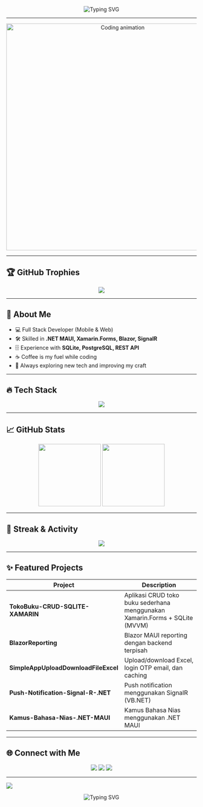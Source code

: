 <!-- Typing header -->
<p align="center">
  <img
    src="https://readme-typing-svg.demolab.com?font=Fira+Code&weight=600&size=28&pause=1000&center=true&vCenter=true&width=800&lines=Hi+There+👋;I'm+Deva+Trivanus!;Mobile+%26+Web+Developer;Blockchain+%26+.NET+Enthusiast"
    alt="Typing SVG" />
</p>

---

<!-- Animated Gif -->
<p align="center">
  <img src="https://media.giphy.com/media/L1R1tvI9svkIWwpVYr/giphy.gif" width="600" alt="Coding animation">
</p>

---

## 🏆 GitHub Trophies
<p align="center">
  <img src="https://github-profile-trophy.vercel.app/?username=devatrivanus18&theme=tokyonight&no-frame=true&no-bg=false&margin-w=15" />
</p>

---

## 🚀 About Me  
- 💻 Full Stack Developer (Mobile & Web)  
- 🛠 Skilled in **.NET MAUI, Xamarin.Forms, Blazor, SignalR**  
- 🗄 Experience with **SQLite, PostgreSQL, REST API**  
- ☕ Coffee is my fuel while coding  
- 🎯 Always exploring new tech and improving my craft  

---

## 🔥 Tech Stack
<p align="center">
  <img src="https://skillicons.dev/icons?i=cs,dotnet,blazor,react,js,ts,python,postgres,sqlite,firebase,git,docker" />
</p>

---

## 📈 GitHub Stats
<p align="center">
  <img src="https://github-readme-stats.vercel.app/api?username=devatrivanus18&show_icons=true&theme=tokyonight" height="165"/>
  <img src="https://github-readme-stats.vercel.app/api/top-langs/?username=devatrivanus18&layout=compact&theme=tokyonight" height="165"/>
</p>

---

## 🔄 Streak & Activity
<p align="center">
  <img src="https://streak-stats.demolab.com?user=devatrivanus18&theme=tokyonight&hide_border=true" />
</p>

---

## ✨ Featured Projects  
| Project | Description |
|--------|-------------|
| **TokoBuku-CRUD-SQLITE-XAMARIN** | Aplikasi CRUD toko buku sederhana menggunakan Xamarin.Forms + SQLite (MVVM) |
| **BlazorReporting** | Blazor MAUI reporting dengan backend terpisah |
| **SimpleAppUploadDownloadFileExcel** | Upload/download Excel, login OTP email, dan caching |
| **Push-Notification-Signal-R-.NET** | Push notification menggunakan SignalR (VB.NET) |
| **Kamus-Bahasa-Nias-.NET-MAUI** | Kamus Bahasa Nias menggunakan .NET MAUI |

---

## 🌐 Connect with Me
<p align="center">
  <a href="https://linkedin.com/in/---"><img src="https://img.shields.io/badge/-LinkedIn-blue?logo=linkedin&logoColor=white" /></a>
  <a href="https://instagram.com/---"><img src="https://img.shields.io/badge/-Instagram-E4405F?logo=instagram&logoColor=white" /></a>
  <a href="https://devatrivanus18.blogspot.com"><img src="https://img.shields.io/badge/-Blog-black?logo=blogger&logoColor=white" /></a>
</p>

---

<!-- Footer animation -->
<img src="https://raw.githubusercontent.com/andreasbm/readme/master/assets/lines/colored.png" />

<p align="center">
  <img src="https://readme-typing-svg.demolab.com?font=Fira+Code&weight=500&size=18&pause=1000&color=00FF99&center=true&vCenter=true&width=600&lines=Thanks+for+visiting+my+profile!;Feel+free+to+check+out+my+repos+🚀" alt="Typing SVG" />
</p>
